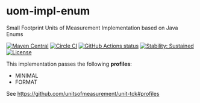 uom-impl-enum
==============

Small Footprint Units of Measurement Implementation based on Java Enums

[![Maven Central](https://maven-badges.herokuapp.com/maven-central/tech.uom.impl/uom-impl-enum/badge.svg)](https://maven-badges.herokuapp.com/maven-central/tech.uom.impl/uom-impl-enum)
[![Circle CI](https://circleci.com/gh/unitsofmeasurement/uom-impl-enum.svg?style=svg)](https://circleci.com/gh/unitsofmeasurement/uom-impl-enum) 
<a href="https://github.com/unitsofmeasurement/uom-impl-enum/actions"><img alt="GitHub Actions status" src="https://github.com/unitsofmeasurement/uom-impl-enum/workflows/Java%20CI%20with%20Maven/badge.svg"></a>
[![Stability: Sustained](https://masterminds.github.io/stability/sustained.svg)](https://masterminds.github.io/stability/sustained.html)
[![License](http://img.shields.io/badge/license-BSD3-blue.svg?style=flat)](http://opensource.org/licenses/BSD-3-Clause) 

This implementation passes the following **profiles**: 
- MINIMAL
- FORMAT

See https://github.com/unitsofmeasurement/unit-tck#profiles